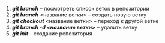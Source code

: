 1. ***git branch*** – посмотреть список веток в репозитории
2. ***git branch*** <название ветки> – создать новую ветку
3. ***git checkout*** <название ветки> – переход к другой ветке
4. ***git branch -d <название ветки>*** – удалить ветку
5. ***git init*** - создание репозитория